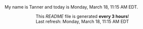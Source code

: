 My name is Tanner and today is Monday, March 18, 11:15 AM EDT.

<p align="center">This <i>README</i> file is generated <b>every 3 hours</b>!</br>Last refresh: Monday, March 18, 11:15 AM EDT<br /></p>
